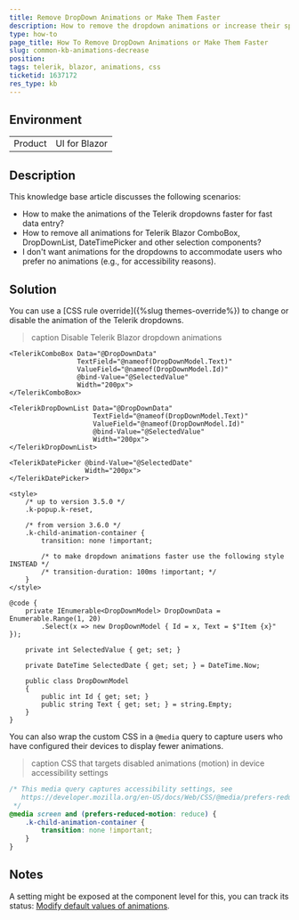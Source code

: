 ```yaml
---
title: Remove DropDown Animations or Make Them Faster
description: How to remove the dropdown animations or increase their speed
type: how-to
page_title: How To Remove DropDown Animations or Make Them Faster
slug: common-kb-animations-decrease
position: 
tags: telerik, blazor, animations, css
ticketid: 1637172
res_type: kb
---
```


## Environment

<table>
    <tbody>
        <tr>
            <td>Product</td>
            <td>UI for Blazor</td>
        </tr>
    </tbody>
</table>


## Description

This knowledge base article discusses the following scenarios:

* How to make the animations of the Telerik dropdowns faster for fast data entry?
* How to remove all animations for Telerik Blazor ComboBox, DropDownList, DateTimePicker and other selection components?
* I don't want animations for the dropdowns to accommodate users who prefer no animations (e.g., for accessibility reasons).


## Solution

You can use a [CSS rule override]({%slug themes-override%}) to change or disable the animation of the Telerik dropdowns.

>caption Disable Telerik Blazor dropdown animations

````CSHTML
<TelerikComboBox Data="@DropDownData"
                 TextField="@nameof(DropDownModel.Text)"
                 ValueField="@nameof(DropDownModel.Id)"
                 @bind-Value="@SelectedValue"
                 Width="200px">
</TelerikComboBox>

<TelerikDropDownList Data="@DropDownData"
                     TextField="@nameof(DropDownModel.Text)"
                     ValueField="@nameof(DropDownModel.Id)"
                     @bind-Value="@SelectedValue"
                     Width="200px">
</TelerikDropDownList>

<TelerikDatePicker @bind-Value="@SelectedDate"
                   Width="200px">
</TelerikDatePicker>

<style>
    /* up to version 3.5.0 */
    .k-popup.k-reset,

    /* from version 3.6.0 */
    .k-child-animation-container {
        transition: none !important;

        /* to make dropdown animations faster use the following style INSTEAD */
        /* transition-duration: 100ms !important; */
    }
</style>

@code {
    private IEnumerable<DropDownModel> DropDownData = Enumerable.Range(1, 20)
        .Select(x => new DropDownModel { Id = x, Text = $"Item {x}" });

    private int SelectedValue { get; set; }

    private DateTime SelectedDate { get; set; } = DateTime.Now;

    public class DropDownModel
    {
        public int Id { get; set; }
        public string Text { get; set; } = string.Empty;
    }
}
````

You can also wrap the custom CSS in a `@media` query to capture users who have configured their devices to display fewer animations.

>caption CSS that targets disabled animations (motion) in device accessibility settings

<div class="skip-repl"></div>

````CSS
/* This media query captures accessibility settings, see 
   https://developer.mozilla.org/en-US/docs/Web/CSS/@media/prefers-reduced-motion#user_preferences
 */
@media screen and (prefers-reduced-motion: reduce) {
    .k-child-animation-container {
        transition: none !important;
    }
}
````


## Notes

A setting might be exposed at the component level for this, you can track its status: [Modify default values of animations](https://feedback.telerik.com/blazor/1469662-way-to-modify-default-values-of-animations-such-as-duration-and-delay-for-a-component-such-as-combobox).
